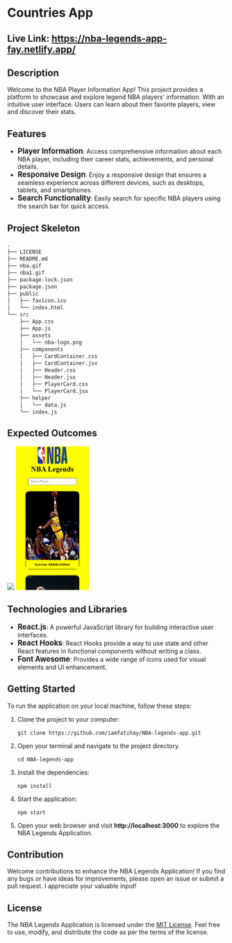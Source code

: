 # Countries App

## Live Link: https://nba-legends-app-fay.netlify.app/

## Description

Welcome to the NBA Player Information App! This project provides a platform to showcase and explore legend NBA players' information. With an intuitive user interface. Users can learn about their favorite players, view and discover their stats.

## Features

- <span style="font-size: larger;">**Player Information**</span>: Access comprehensive information about each NBA player, including their career stats, achievements, and personal details.
- <span style="font-size: larger;">**Responsive Design**</span>: Enjoy a responsive design that ensures a seamless experience across different devices, such as desktops, tablets, and smartphones.
- <span style="font-size: larger;">**Search Functionality**</span>: Easily search for specific NBA players using the search bar for quick access.

## Project Skeleton

```
.
├── LICENSE
├── README.md
├── nba.gif
├── nba1.gif
├── package-lock.json
├── package.json
├── public
│   ├── favicon.ico
│   └── index.html
└── src
    ├── App.css
    ├── App.js
    ├── assets
    │   └── nba-logo.png
    ├── components
    │   ├── CardContainer.css
    │   ├── CardContainer.jsx
    │   ├── Header.css
    │   ├── Header.jsx
    │   ├── PlayerCard.css
    │   └── PlayerCard.jsx
    ├── helper
    │   └── data.js
    └── index.js
```

## Expected Outcomes

<div >
<img width="660px" src="./nba.gif"/>
<img width="168px" src="./nba1.gif"/>
</div>

## Technologies and Libraries

- <span style="font-size: larger;">**React.js**</span>: A powerful JavaScript library for building interactive user interfaces.
- <span style="font-size: larger;">**React Hooks**</span>: React Hooks provide a way to use state and other React features in functional components without writing a class.
- <span style="font-size: larger;">**Font Awesome**</span>: Provides a wide range of icons used for visual elements and UI enhancement.

## Getting Started

To run the application on your local machine, follow these steps:

1. Clone the project to your computer:

   ```
   git clone https://github.com/iamfatihay/NBA-legends-app.git
   ```

2. Open your terminal and navigate to the project directory.
   ```
   cd NBA-legends-app
   ```
3. Install the dependencies:
   ```
   npm install
   ```
4. Start the application:
   ```
   npm start
   ```
5. Open your web browser and visit **http://localhost:3000** to explore the NBA Legends Application.

## Contribution

Welcome contributions to enhance the NBA Legends Application! If you find any bugs or have ideas for improvements, please open an issue or submit a pull request. I appreciate your valuable input!

## License

The NBA Legends Application is licensed under the [MIT License](LICENSE). Feel free to use, modify, and distribute the code as per the terms of the license.
